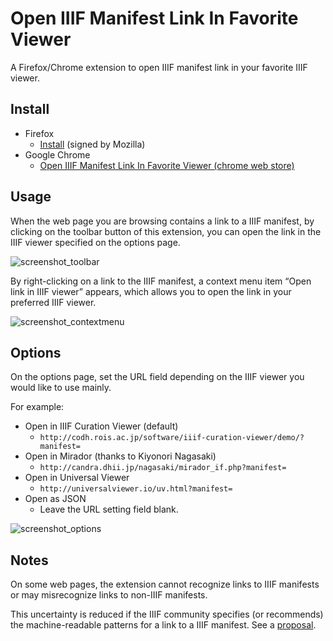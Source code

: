 # Open IIIF Manifest Link In Favorite Viewer

A Firefox/Chrome extension to open IIIF manifest link in your favorite IIIF viewer.

## Install

- Firefox
    - [Install](https://2sc1815j.github.io/Open_IIIF_Manifest_Link_In_Favorite_Viewer/install.html) (signed by Mozilla)
- Google Chrome
    - [Open IIIF Manifest Link In Favorite Viewer (chrome web store)](https://chrome.google.com/webstore/detail/open-iiif-manifest-link-i/pdkbceoglenaneaoebcagpbkocpkhajl)

## Usage

When the web page you are browsing contains a link to a IIIF manifest, by clicking on the toolbar button of this extension, you can open the link in the IIIF viewer specified on the options page.

![screenshot_toolbar](https://lh3.googleusercontent.com/aBce0Qk59V2pNzZr_dfMwKvAze5TaqfiSQWl6oQPKRUH0MkGq4wcsEsZtjRK9POlWlBrVxt7)

By right-clicking on a link to the IIIF manifest, a context menu item “Open link in IIIF viewer” appears, which allows you to open the link in your preferred IIIF viewer.

![screenshot_contextmenu](https://lh3.googleusercontent.com/naIzec7cR6iWnClg435Efj5QnEXKhC8ZTKokMdDFi0vDOtErEaizrcPPjuf6pkvzHQKmucz3)

## Options

On the options page, set the URL field depending on the IIIF viewer you would like to use mainly.

For example:
- Open in IIIF Curation Viewer (default)
    - `http://codh.rois.ac.jp/software/iiif-curation-viewer/demo/?manifest=`
- Open in Mirador (thanks to Kiyonori Nagasaki)
    - `http://candra.dhii.jp/nagasaki/mirador_if.php?manifest=`
- Open in Universal Viewer
    - `http://universalviewer.io/uv.html?manifest=`
- Open as JSON
    - Leave the URL setting field blank.

![screenshot_options](https://lh3.googleusercontent.com/SMlomYG8uHgmgRe-9d9r_21tLBk7mcrhMHHlVxI9nhCcjMqOXaB5d32rKejBv-jAWp9Ekp53Epc)

## Notes

On some web pages, the extension cannot recognize links to IIIF manifests or may misrecognize links to non-IIIF manifests.

This uncertainty is reduced if the IIIF community specifies (or recommends) the machine-readable patterns for a link to a IIIF manifest. See a [proposal](https://github.com/2SC1815J/Open_IIIF_Manifest_Link_In_Favorite_Viewer/issues/1).